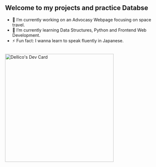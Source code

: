 <!--

-i need to create two web apps
Task manager    
recipe sharing platform 
https://www.simplilearn.com/tutorials/python-tutorial/python-automation-projects 
https://www.datacamp.com/blog/60-python-projects-for-all-levels-expertise

- 💬 Ask me about 
- 📫 How to reach me: --> 
## Welcome to my projects and practice Databse

- 🔭 I’m currently working on an Advocasy Webpage focusing on space travel.
- 🌱 I’m currently learning Data Structures, Python and Frontend Web Development.
- ⚡ Fun fact: I wanna learn to speak fluently in Japanese.

##
<a href="https://app.daily.dev/dellico"><img src="https://api.daily.dev/devcards/v2/YiXpNIRxKQQMlS74WoqSG.png?type=default&r=yle" width="356" alt="Dellico's Dev Card"/></a>

##





